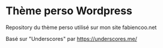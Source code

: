 # Thème perso Wordpress

Repository du thème perso utilisé sur mon site fabiencoo.net

Basé sur "Underscores" par https://underscores.me/

